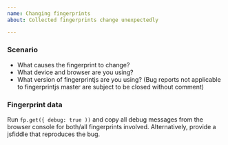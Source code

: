 ```yaml
---
name: Changing fingerprints
about: Collected fingerprints change unexpectedly

---
```


<!--
BUG REPORTS NOT USING THE TEMPLATE ARE SUBJECT TO BEING CLOSED WITHOUT COMMENT.
-->

### Scenario

- What causes the fingerprint to change?
- What device and browser are you using?
- What version of fingerprintjs are you using? (Bug reports not applicable to fingerprintjs master are subject to be closed without comment)

### Fingerprint data

Run `fp.get({ debug: true ))` and copy all debug messages from the browser console for both/all fingerprints involved.
Alternatively, provide a jsfiddle that reproduces the bug.
